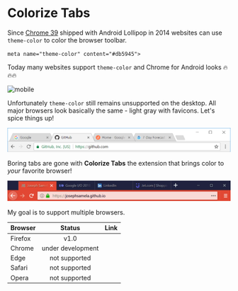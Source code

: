 # Colorize Tabs
Since [Chrome 39](<https://developers.google.com/web/updates/2014/11/Support-for-theme-color-in-Chrome-39-for-Android>) shipped with Android Lollipop in 2014 websites can use `theme-color` to color the  browser toolbar.
```
meta name="theme-color" content="#db5945">
```
Today many websites support `theme-color` and Chrome for Android looks 🔥🔥🔥

![mobile](images/mobile.gif)

Unfortunately `theme-color` still remains unsupported on the desktop. All major browsers look basically the same - light gray with favicons. Let's spice things up!

![chrome](images/chrome.PNG)

Boring tabs are gone with **Colorize Tabs** the extension that brings color to *your* favorite browser!

![firefox](images/firefox.gif)


My goal is to support multiple browsers. 

| Browser | Status            | Link   |
| ------- |:-----------------:|--------|
| Firefox | v1.0              |        |
| Chrome  | under development |        |
| Edge    | not supported     |        |
| Safari  | not supported     |        |
| Opera   | not supported     |        |
